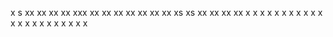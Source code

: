 x
s
xx
xx
xx
xx
xxx
xx
xx
xx
xx
xx
xx
xx
xs
xs
xx
xx
xx
xx
x
x
x
x
x
x
x
x
x
x
x
x
x
x
x
x
x
x
x
x
x
x
